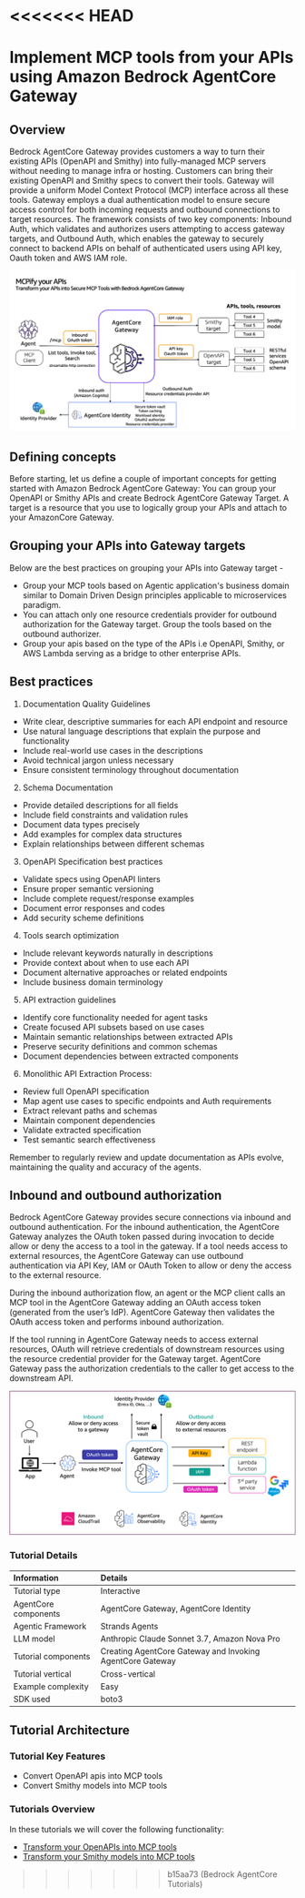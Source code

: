 <<<<<<< HEAD
=======
# Implement MCP tools from your APIs using Amazon Bedrock AgentCore Gateway

## Overview
Bedrock AgentCore Gateway provides customers a way to turn their existing APIs (OpenAPI and Smithy) into fully-managed MCP servers without needing to manage infra or hosting. Customers can bring their existing OpenAPI and Smithy specs to convert their tools. Gateway will provide a uniform Model Context Protocol (MCP) interface across all these tools. Gateway employs a dual authentication model to ensure secure access control for both incoming requests and outbound connections to target resources. The framework consists of two key components: Inbound Auth, which validates and authorizes users attempting to access gateway targets, and Outbound Auth, which enables the gateway to securely connect to backend APIs on behalf of authenticated users using API key, Oauth token and AWS IAM role.

![How does it work](images/apis-into-mcp-gateway.png)


## Defining concepts

Before starting, let us define a couple of important concepts for getting started with Amazon Bedrock AgentCore Gateway:
You can group your OpenAPI or Smithy APIs and create Bedrock AgentCore Gateway Target. A target is a resource that you use to logically group your APIs and attach to your AmazonCore Gateway. 

## Grouping your APIs into Gateway targets

Below are the best practices on grouping your APIs into Gateway target -
* Group your MCP tools based on Agentic application's business domain similar to Domain Driven Design principles applicable to microservices paradigm.
* You can attach only one resource credentials provider for outbound authorization for the Gateway target. Group the tools based on the outbound authorizer.
* Group your apis based on the type of the APIs i.e OpenAPI, Smithy, or AWS Lambda serving as a bridge to other enterprise APIs.

## Best practices

1. Documentation Quality Guidelines
- Write clear, descriptive summaries for each API endpoint and resource
- Use natural language descriptions that explain the purpose and functionality
- Include real-world use cases in the descriptions
- Avoid technical jargon unless necessary
- Ensure consistent terminology throughout documentation

2. Schema Documentation
- Provide detailed descriptions for all fields
- Include field constraints and validation rules
- Document data types precisely
- Add examples for complex data structures
- Explain relationships between different schemas

3. OpenAPI Specification best practices
- Validate specs using OpenAPI linters
- Ensure proper semantic versioning
- Include complete request/response examples
- Document error responses and codes
- Add security scheme definitions

4. Tools search optimization
- Include relevant keywords naturally in descriptions
- Provide context about when to use each API
- Document alternative approaches or related endpoints
- Include business domain terminology

5. API extraction guidelines
- Identify core functionality needed for agent tasks
- Create focused API subsets based on use cases
- Maintain semantic relationships between extracted APIs
- Preserve security definitions and common schemas
- Document dependencies between extracted components

6. Monolithic API Extraction Process:
- Review full OpenAPI specification
- Map agent use cases to specific endpoints and Auth requirements
- Extract relevant paths and schemas
- Maintain component dependencies
- Validate extracted specification
- Test semantic search effectiveness

Remember to regularly review and update documentation as APIs evolve, maintaining the quality and accuracy of the agents.

## Inbound and outbound authorization 
Bedrock AgentCore Gateway provides secure connections via inbound and outbound authentication. For the inbound authentication, the AgentCore Gateway analyzes the OAuth token passed during invocation to decide allow or deny the access to a tool in the gateway. If a tool needs access to external resources, the AgentCore Gateway can use outbound authentication via API Key, IAM or OAuth Token to allow or deny the access to the external resource.

During the inbound authorization flow, an agent or the MCP client calls an MCP tool in the AgentCore Gateway adding an OAuth access token (generated from the user’s IdP). AgentCore Gateway then validates the OAuth access token and performs inbound authorization.

If the tool running in AgentCore Gateway needs to access external resources, OAuth will retrieve credentials of downstream resources using the resource credential provider for the Gateway target. AgentCore Gateway pass the authorization credentials to the caller to get access to the downstream API. 

![Secure access](../images/gateway_secure_access.png)

### Tutorial Details

| Information          | Details                                                   |
|:---------------------|:----------------------------------------------------------|
| Tutorial type        | Interactive                                               |
| AgentCore components | AgentCore Gateway, AgentCore Identity                     |
| Agentic Framework    | Strands Agents                                            |
| LLM model            | Anthropic Claude Sonnet 3.7, Amazon Nova Pro              |
| Tutorial components  | Creating AgentCore Gateway and Invoking AgentCore Gateway |
| Tutorial vertical    | Cross-vertical                                            |
| Example complexity   | Easy                                                      |
| SDK used             | boto3                                                     |

## Tutorial Architecture

### Tutorial Key Features

* Convert OpenAPI apis into MCP tools
* Convert Smithy models into MCP tools

### Tutorials Overview

In these tutorials we will cover the following functionality:

- [Transform your OpenAPIs into MCP tools](02-transform-openapi-into-mcp-tools)
- [Transform your Smithy models into MCP tools](03-transform-smithyapis-into-mcp-tools)
>>>>>>> b15aa73 (Bedrock AgentCore Tutorials)

